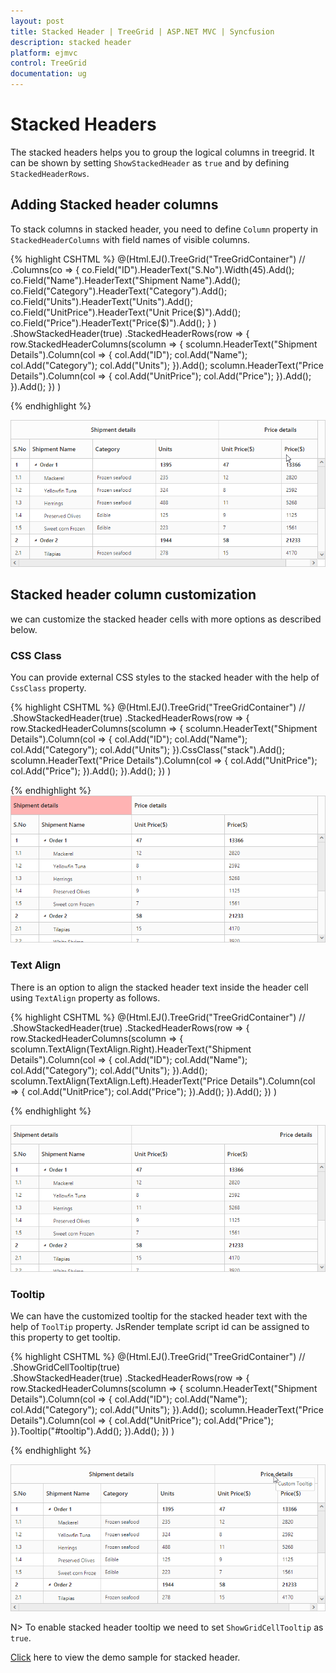 ```yaml
---
layout: post
title: Stacked Header | TreeGrid | ASP.NET MVC | Syncfusion
description: stacked header
platform: ejmvc
control: TreeGrid
documentation: ug
---
```


# Stacked Headers

The stacked headers helps you to group the logical columns in treegrid. It can be shown by setting `ShowStackedHeader` as `true` and by defining `StackedHeaderRows`.

## Adding Stacked header columns

To stack columns in stacked header, you need to define `Column` property in `StackedHeaderColumns` with field names of visible columns.

{% highlight CSHTML %}
     @(Html.EJ().TreeGrid("TreeGridContainer")
                //
	   .Columns(co =>
               {
                   co.Field("ID").HeaderText("S.No").Width(45).Add();
                   co.Field("Name").HeaderText("Shipment Name").Add();
                   co.Field("Category").HeaderText("Category").Add();
                   co.Field("Units").HeaderText("Units").Add();
                   co.Field("UnitPrice").HeaderText("Unit Price($)").Add();
                   co.Field("Price").HeaderText("Price($)").Add();
               }
             )
            .ShowStackedHeader(true)
            .StackedHeaderRows(row => {
                row.StackedHeaderColumns(scolumn =>
                {
                    scolumn.HeaderText("Shipment Details").Column(col =>
                    {
                        col.Add("ID");
                        col.Add("Name");
                        col.Add("Category");
                        col.Add("Units");
                    }).Add();
                    scolumn.HeaderText("Price Details").Column(col =>
                    {
                        col.Add("UnitPrice");
                        col.Add("Price");
                    }).Add();
                }).Add();
            })
        )    

{% endhighlight %}

![](Stacked-header_images/Stacked-Header-img1.png)

## Stacked header column customization

we can customize the stacked header cells with more options as described below.

### CSS Class

You can provide external CSS styles to the stacked header with the help of `CssClass` property.

{% highlight CSHTML %}
     @(Html.EJ().TreeGrid("TreeGridContainer")
                //
	    .ShowStackedHeader(true)
            .StackedHeaderRows(row => {
                row.StackedHeaderColumns(scolumn =>
                {
                    scolumn.HeaderText("Shipment Details").Column(col =>
                    {
                        col.Add("ID");
                        col.Add("Name");
                        col.Add("Category");
                        col.Add("Units");
                    }).CssClass("stack").Add();
                    scolumn.HeaderText("Price Details").Column(col =>
                    {
                        col.Add("UnitPrice");
                        col.Add("Price");
                    }).Add();
                }).Add();
            })
        )    
<style>
  .stack {
            background-color: #ffb3b3; 
        }
</style>
{% endhighlight %}
![](Stacked-header_images/Stacked-Header-img2.png)

### Text Align

There is an option to align the stacked header text inside the header cell using `TextAlign` property as follows.

{% highlight CSHTML %}
     @(Html.EJ().TreeGrid("TreeGridContainer")
                //		   
            .ShowStackedHeader(true)
            .StackedHeaderRows(row => {
                row.StackedHeaderColumns(scolumn =>
                {
                    scolumn.TextAlign(TextAlign.Right).HeaderText("Shipment Details").Column(col =>
                    {
                        col.Add("ID");
                        col.Add("Name");
                        col.Add("Category");
                        col.Add("Units");
                    }).Add();
                    scolumn.TextAlign(TextAlign.Left).HeaderText("Price Details").Column(col =>
                    {
                        col.Add("UnitPrice");
                        col.Add("Price");
                    }).Add();
                }).Add();
            })
        )    

{% endhighlight %}

![](Stacked-header_images/Stacked-Header-img4.png)

### Tooltip

We can have the customized tooltip for the stacked header text with the help of `ToolTip` property. JsRender template script id can be assigned to this property to get tooltip.

{% highlight CSHTML %}
     @(Html.EJ().TreeGrid("TreeGridContainer")
                //
			.ShowGridCellTooltip(true)             
            .ShowStackedHeader(true)
            .StackedHeaderRows(row => {
                row.StackedHeaderColumns(scolumn =>
                {
                    scolumn.HeaderText("Shipment Details").Column(col =>
                    {
                        col.Add("ID");
                        col.Add("Name");
                        col.Add("Category");
                        col.Add("Units");
                    }).Add();
                    scolumn.HeaderText("Price Details").Column(col =>
                    {
                        col.Add("UnitPrice");
                        col.Add("Price");
                    }).Tooltip("#tooltip").Add();
                }).Add();
            })
        )    

<script id="tooltip" type="text/x-jsrender">
        <div>Custom Tooltip</div>
</script> 

{% endhighlight %}

![](Stacked-header_images/Stacked-Header-img3.png)

N>
To enable stacked header tooltip we need to set `ShowGridCellTooltip` as `true`.

[Click](http://mvc.syncfusion.com/demos/web/treegrid/treegridstackedheader) here to view the demo sample for stacked header.